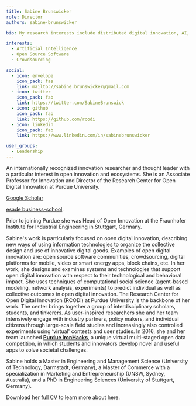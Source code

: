 ```yaml
---
title: Sabine Brunswicker
role: Director
authors: sabine-brunswicker

bio: My research interests include distributed digital innovation, AI, crowdsourcing, and open source software

interests:
  - Artificial Intelligence
  - Open Source Software
  - Crowdsourcing

social:
  - icon: envelope
    icon_pack: fas
    link: mailto://sabine.brunswicker@gmail.com
  - icon: twitter
    icon_pack: fab
    link: https://twitter.com/SabineBrunswick
  - icon: github
    icon_pack: fab
    link: https://github.com/rcodi
  - icon: linkedin
    icon_pack: fab
    link: https://www.linkedin.com/in/sabinebrunswicker

user_groups:
  - Leadership
---
```

An internationally recognized innovation researcher and thought leader with a particular interest in open innovation and ecosystems. She is an Associate Professor for Innovation and Director of the Research Center for Open Digital Innovation at Purdue University.

[Google Scholar](https://scholar.google.com/citations?user=d1h-ClQAAAAJ&amp;hl=en)

[esade business-school](http://www.esade.edu/page/eng/business-school).

Prior to joining Purdue she was Head of Open Innovation at the Fraunhofer Institute for Industrial Engineering in Stuttgart, Germany.

Sabine's work is particularly focused on open digital innovation, describing new ways of using information technologies to organize the collective design and use of innovative digital goods. Examples of open digital innovation are: open source software communities, crowdsourcing, digital platforms for mobile, video or smart energy apps, block chains, etc. In her work, she designs and examines systems and technologies that support open digital innovation with respect to their technological and behavioral impact. She uses techniques of computational social science (agent-based modeling, network analysis, experiments) to predict individual as well as collective outcomes in open digital innovation. The Research Center for Open Digital Innovation (RCODI) at Purdue University is the backbone of her work. The center brings together a group of interdisciplinary scholars, students, and tinkerers. As user-inspired researchers she and her team intensively engage with industry partners, policy makers, and individual citizens through large-scale field studies and increasingly also controlled experiments using &#x2018;virtual' contests and user studies. In 2016, she and her team launched **[Purdue IronHacks](http://www.ironhacks.com/)**, a unique virtual multi-staged open data competition, in which students and innovators develop novel and useful apps to solve societal challenges.

Sabine holds a Master in Engineering and Management Science (University of Technology, Darmstadt, Germany), a Master of Commerce with a specialization in Marketing and Entrepreneurship (UNSW, Sydney, Australia), and a PhD in Engineering Sciences (University of Stuttgart, Germany).

Download her [full CV](https://rcodi.org/wp-content/uploads/2021/02/Brunswicker_CV_2021.pdf) to learn more about here.
